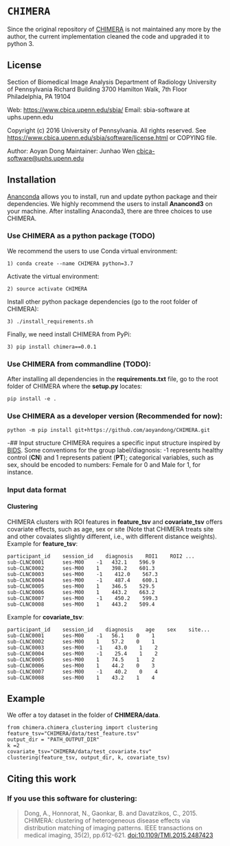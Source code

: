 # `CHIMERA`
Since the original repository of [CHIMERA](https://github.com/aoyandong/CHIMERA) is not maintained any more by the author, the current implementation cleaned the code and upgraded it to python 3.

## License
  Section of Biomedical Image Analysis
  Department of Radiology
  University of Pennsylvania
  Richard Building
  3700 Hamilton Walk, 7th Floor
  Philadelphia, PA 19104

  Web:   https://www.cbica.upenn.edu/sbia/
  Email: sbia-software at uphs.upenn.edu

  Copyright (c) 2016 University of Pennsylvania. All rights reserved.
  See https://www.cbica.upenn.edu/sbia/software/license.html or COPYING file.

Author:
Aoyan Dong
Maintainer:
Junhao Wen
cbica-software@uphs.upenn.edu

## Installation
[Ananconda](https://www.anaconda.com/products/individual) allows you to install, run and update python package and their dependencies. We highly recommend the users to install **Anancond3** on your machine.
After installing Anaconda3, there are three choices to use CHIMERA.
### Use CHIMERA as a python package (TODO)
We recommend the users to use Conda virtual environment:
```
1) conda create --name CHIMERA python=3.7
```
Activate the virtual environment:
```
2) source activate CHIMERA
```
Install other python package dependencies (go to the root folder of CHIMERA):
```
3) ./install_requirements.sh
```
Finally, we need install CHIMERA from PyPi:
```
3) pip install chimera==0.0.1
```

### Use CHIMERA from commandline (TODO):
After installing all dependencies in the **requirements.txt** file, go to the root folder of CHIMERA where the **setup.py** locates:
```
pip install -e .
```

### Use CHIMERA as a developer version (Recommended for now):
```
python -m pip install git+https://github.com/aoyandong/CHIMERA.git
```

-## Input structure
CHIMERA requires a specific input structure inspired by [BIDS](https://bids.neuroimaging.io/).
Some conventions for the group label/diagnosis: -1 represents healthy control (**CN**) and 1 represents patient (**PT**); categorical variables, such as sex, should be encoded to numbers: Female for 0 and Male for 1, for instance.

### Input data format
#### Clustering
CHIMERA clusters with ROI features in **feature_tsv** and **covariate_tsv** offers covariate effects, such as age, sex or site (Note that CHIMERA treats site and other covaiates slightly different, i.e., with different distance weights).
Example for **feature_tsv**:
```
participant_id    session_id    diagnosis    ROI1    ROI2 ...
sub-CLNC0001      ses-M00    -1   432.1    596.9
sub-CLNC0002      ses-M00    1    398.2    601.3
sub-CLNC0003      ses-M00    -1    412.0    567.3
sub-CLNC0004      ses-M00    -1    487.4    600.1
sub-CLNC0005      ses-M00    1    346.5    529.5
sub-CLNC0006      ses-M00    1    443.2    663.2
sub-CLNC0007      ses-M00    -1    450.2    599.3
sub-CLNC0008      ses-M00    1    443.2    509.4
```
Example for **covariate_tsv**:
```
participant_id    session_id    diagnosis    age    sex    site...
sub-CLNC0001      ses-M00    -1   56.1    0    1
sub-CLNC0002      ses-M00    1    57.2    0    1
sub-CLNC0003      ses-M00    -1    43.0    1    2
sub-CLNC0004      ses-M00    -1    25.4    1    2
sub-CLNC0005      ses-M00    1    74.5    1    2
sub-CLNC0006      ses-M00    1    44.2    0    3
sub-CLNC0007      ses-M00    -1    40.2    0    4
sub-CLNC0008      ses-M00    1    43.2    1    4
```

## Example
We offer a toy dataset in the folder of **CHIMERA/data**.

```
from chimera.chimera_clustering import clustering
feature_tsv="CHIMERA/data/test_feature.tsv"
output_dir = "PATH_OUTPUT_DIR"
k =2
covariate_tsv="CHIMERA/data/test_covariate.tsv"
clustering(feature_tsv, output_dir, k, covariate_tsv)
```

## Citing this work
### If you use this software for clustering:
> Dong, A., Honnorat, N., Gaonkar, B. and Davatzikos, C., 2015. CHIMERA: clustering of heterogeneous disease effects via distribution matching of imaging patterns. IEEE transactions on medical imaging, 35(2), pp.612-621. [doi:10.1109/TMI.2015.2487423](https://ieeexplore.ieee.org/document/7293208)
